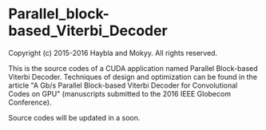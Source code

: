 # Parallel_block-based_Viterbi_Decoder
Copyright (c) 2015-2016 Haybla and Mokyy. All rights reserved.

This is the source codes of a CUDA application named Parallel Block-based Viterbi Decoder. Techniques of design and optimization can be found in the article "A Gb/s Parallel Block-based Viterbi Decoder for Convolutional Codes on GPU" (manuscripts submitted to the 2016 IEEE Globecom Conference). 

Source codes will be updated in a soon.
